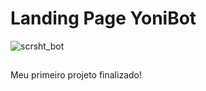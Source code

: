 # Landing Page YoniBot
![scrsht_bot](https://user-images.githubusercontent.com/109560619/179852812-e7253dce-b666-49f7-9e39-bf84920e7844.jpg)

##

Meu primeiro projeto finalizado!
